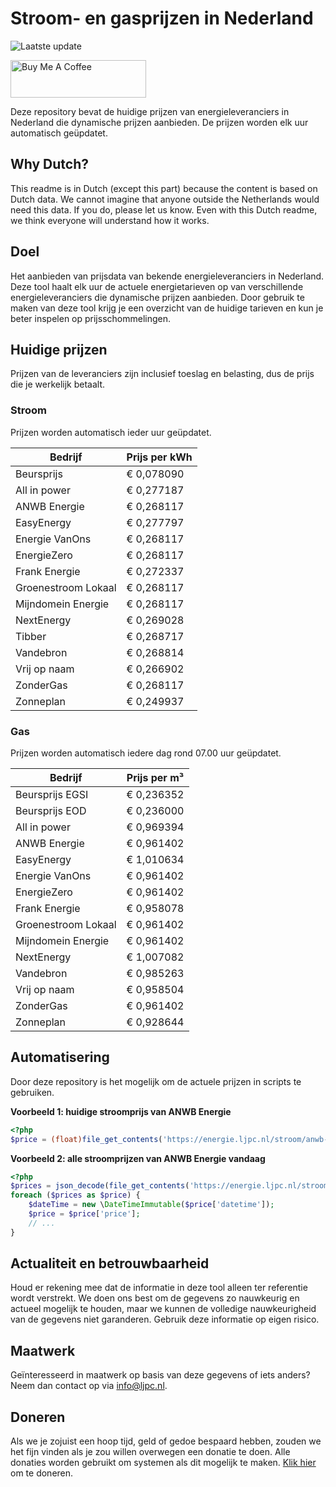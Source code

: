 # Stroom- en gasprijzen in Nederland

![Laatste update](https://img.shields.io/badge/laatste%20update-2023--05--31%2003%3A00%20CET-brightgreen)

<a href="https://www.buymeacoffee.com/Lars-" target="_blank"><img src="https://cdn.buymeacoffee.com/buttons/v2/default-orange.png" alt="Buy Me A Coffee" height="60" style="height: 60px !important;width: 217px !important;" ></a>

Deze repository bevat de huidige prijzen van energieleveranciers in Nederland die dynamische prijzen aanbieden. De prijzen worden elk uur automatisch geüpdatet.

## Why Dutch?

This readme is in Dutch (except this part) because the content is based on Dutch data. We cannot imagine that anyone outside the Netherlands would need this data. If you do, please let us know. Even with this Dutch readme, we think
everyone will understand how it works.

## Doel

Het aanbieden van prijsdata van bekende energieleveranciers in Nederland. Deze tool haalt elk uur de actuele energietarieven op van verschillende energieleveranciers die dynamische prijzen aanbieden. Door gebruik te maken van deze tool
krijg je een overzicht van de huidige tarieven en kun je beter inspelen op prijsschommelingen.

## Huidige prijzen

Prijzen van de leveranciers zijn inclusief toeslag en belasting, dus de prijs die je werkelijk betaalt.

### Stroom

Prijzen worden automatisch ieder uur geüpdatet.

 Bedrijf | Prijs per kWh 
---------|---------------
Beursprijs | € 0,078090
All in power | € 0,277187
ANWB Energie | € 0,268117
EasyEnergy | € 0,277797
Energie VanOns | € 0,268117
EnergieZero | € 0,268117
Frank Energie | € 0,272337
Groenestroom Lokaal | € 0,268117
Mijndomein Energie | € 0,268117
NextEnergy | € 0,269028
Tibber | € 0,268717
Vandebron | € 0,268814
Vrij op naam | € 0,266902
ZonderGas | € 0,268117
Zonneplan | € 0,249937


### Gas

Prijzen worden automatisch iedere dag rond 07.00 uur geüpdatet.

 Bedrijf | Prijs per m³ 
---------|--------------
Beursprijs EGSI | € 0,236352
Beursprijs EOD | € 0,236000
All in power | € 0,969394
ANWB Energie | € 0,961402
EasyEnergy | € 1,010634
Energie VanOns | € 0,961402
EnergieZero | € 0,961402
Frank Energie | € 0,958078
Groenestroom Lokaal | € 0,961402
Mijndomein Energie | € 0,961402
NextEnergy | € 1,007082
Vandebron | € 0,985263
Vrij op naam | € 0,958504
ZonderGas | € 0,961402
Zonneplan | € 0,928644


## Automatisering

Door deze repository is het mogelijk om de actuele prijzen in scripts te gebruiken.

**Voorbeeld 1: huidige stroomprijs van ANWB Energie**

```php
<?php
$price = (float)file_get_contents('https://energie.ljpc.nl/stroom/anwb-energie-nu.txt');

```

**Voorbeeld 2: alle stroomprijzen van ANWB Energie vandaag**

```php
<?php
$prices = json_decode(file_get_contents('https://energie.ljpc.nl/stroom/all-in-power-vandaag.json'),true);
foreach ($prices as $price) {
    $dateTime = new \DateTimeImmutable($price['datetime']);
    $price = $price['price'];
    // ...
}
```

## Actualiteit en betrouwbaarheid

Houd er rekening mee dat de informatie in deze tool alleen ter referentie wordt verstrekt. We doen ons best om de gegevens zo nauwkeurig en actueel mogelijk te houden, maar we kunnen de volledige nauwkeurigheid van de gegevens niet
garanderen. Gebruik deze informatie op eigen risico.

## Maatwerk

Geïnteresseerd in maatwerk op basis van deze gegevens of iets anders? Neem dan contact op
via [info@ljpc.nl](mailto:info@ljpc.nl?subject=Energie%20prijzen).

## Doneren

Als we je zojuist een hoop tijd, geld of gedoe bespaard hebben, zouden we het fijn vinden als je zou willen overwegen een
donatie te doen. Alle donaties worden gebruikt om systemen als dit mogelijk te
maken. [Klik hier](https://www.buymeacoffee.com/Lars-) om te doneren.
